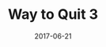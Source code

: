 ---
title: Way to Quit 3
articlename: >-
  Time to selected quit date and subsequent rates of sustained smoking abstinence
date: 2017-06-21
summary: >-
  In efforts to combat tobacco dependence, most smoking cessation programs offer individuals who smoke the choice of a target quit date. However, it is uncertain whether the time to the selected quit date is associated with participants’ chances of achieving sustained abstinence. In a pre-specified secondary analysis of a randomized clinical trial of four financial-incentive programs or usual care to encourage smoking cessation (Halpern et al. in N Engl J Med 372(22):2108–2117, doi:10.1056/NEJMoa1414293, 2015), study participants were instructed to select a quit date between 0 and 90 days from enrollment. Among those who selected a quit date and provided complete baseline data (n = 1848), we used multivariable logistic regression to evaluate the association of the time to the selected quit date with 6- and 12-month biochemically-confirmed abstinence rates. In the fully adjusted model, the probability of being abstinent at 6 months if the participant selected a quit date in weeks 1, 5, 10, and 13 were 39.6, 22.6, 10.9, and 4.3%, respectively.
authors: >-
  George L. Anesi, Scott D. Halpern, Michael O. Harhay, Kevin G. Volpp, Kathryn Saulsgiver
source: 'https://link.springer.com/article/10.1007%2Fs10865-017-9868-5'
journal: J Beh Med
---